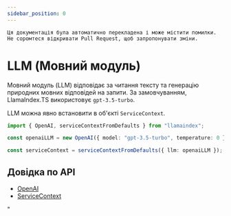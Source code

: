 ```yaml
---
sidebar_position: 0
---
```


`Ця документація була автоматично перекладена і може містити помилки. Не соромтеся відкривати Pull Request, щоб запропонувати зміни.`

# LLM (Мовний модуль)

Мовний модуль (LLM) відповідає за читання тексту та генерацію природних мовних відповідей на запити. За замовчуванням, LlamaIndex.TS використовує `gpt-3.5-turbo`.

LLM можна явно встановити в об'єкті `ServiceContext`.

```typescript
import { OpenAI, serviceContextFromDefaults } from "llamaindex";

const openaiLLM = new OpenAI({ model: "gpt-3.5-turbo", temperature: 0 });

const serviceContext = serviceContextFromDefaults({ llm: openaiLLM });
```

## Довідка по API

- [OpenAI](../../api/classes/OpenAI.md)
- [ServiceContext](../../api/interfaces/ServiceContext.md)

"
